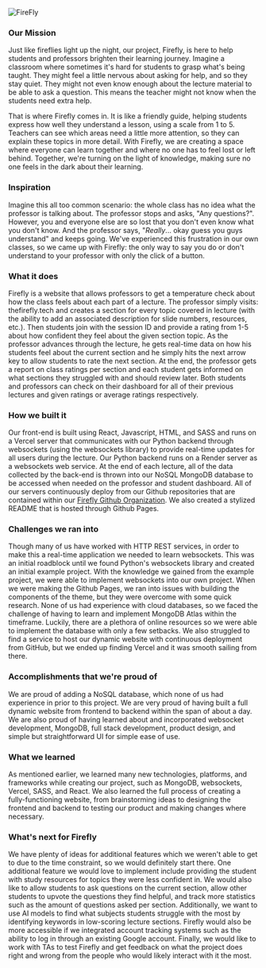 ![FireFly](https://github.com/Firefly-HackGT/firefly-pages/assets/59548615/db14a153-b1e7-4905-b6c4-9beb722e9bf4)

### Our Mission
Just like fireflies light up the night, our project, Firefly, is here to help students and professors brighten their learning journey. Imagine a classroom where sometimes it's hard for students to grasp what's being taught. They might feel a little nervous about asking for help, and so they stay quiet. They might not even know enough about the lecture material to be able to ask a question. This means the teacher might not know when the students need extra help.

That is where Firefly comes in. It is like a friendly guide, helping students express how well they understand a lesson, using a scale from 1 to 5. Teachers can see which areas need a little more attention, so they can explain these topics in more detail. With Firefly, we are creating a space where everyone can learn together and where no one has to feel lost or left behind. Together, we're turning on the light of knowledge, making sure no one feels in the dark about their learning.

### Inspiration

Imagine this all too common scenario: the whole class has no idea what the professor is talking about. The professor stops and asks, "Any questions?". However, you and everyone else are so lost that you don't even know what you don't know. And the professor says, "_Really_... okay guess you guys understand" and keeps going. We've experienced this frustration in our own classes, so we came up with Firefly: the only way to say you do or don't understand to your professor with only the click of a button.

### What it does
Firefly is a website that allows professors to get a temperature check about how the class feels about each part of a lecture. The professor simply visits: thefirefly.tech and creates a section for every topic covered in lecture (with the ability to add an associated description for slide numbers, resources, etc.). Then students join with the session ID and provide a rating from 1-5 about how confident they feel about the given section topic. As the professor advances through the lecture, he gets real-time data on how his students feel about the current section and he simply hits the next arrow key to allow students to rate the next section. At the end, the professor gets a report on class ratings per section and each student gets informed on what sections they struggled with and should review later. Both students and professors can check on their dashboard for all of their previous lectures and given ratings or average ratings respectively.

### How we built it
Our front-end is built using React, Javascript, HTML, and SASS and runs on a Vercel server that communicates with our Python backend through websockets (using the websockets library)  to provide real-time updates for all users during the lecture. Our Python backend runs on a Render server as a websockets web service. At the end of each lecture, all of the data collected by the back-end is thrown into our NoSQL MongoDB database to be accessed when needed on the professor and student dashboard. All of our servers continuously deploy from our Github repositories that are contained within our [Firefly Github Organization](https://github.com/Firefly-HackGT). We also created a stylized README that is hosted through Github Pages.

### Challenges we ran into
Though many of us have worked with HTTP REST services, in order to make this a real-time application we needed to learn websockets. This was an initial roadblock until we found Python's websockets library and created an initial example project. With the knowledge we gained from the example project, we were able to implement websockets into our own project. When we were making the Github Pages, we ran into issues with building the components of the theme, but they were overcome with some quick research. None of us had experience with cloud databases, so we faced the challenge of having to learn and implement MongoDB Atlas within the timeframe. Luckily, there are a plethora of online resources so we were able to implement the database with only a few setbacks. We also struggled to find a service to host our dynamic website with continuous deployment from GitHub, but we ended up finding Vercel and it was smooth sailing from there.

### Accomplishments that we're proud of
We are proud of adding a NoSQL database, which none of us had experience in prior to this project. We are very proud of having built a full dynamic website from frontend to backend within the span of about a day. We are also proud of having learned about and incorporated websocket development, MongoDB, full stack development, product design, and simple but straightforward UI for simple ease of use.

### What we learned
As mentioned earlier, we learned many new technologies, platforms, and frameworks while creating our project, such as MongoDB, websockets, Vercel, SASS, and React. We also learned the full process of creating a fully-functioning website, from brainstorming ideas to designing the frontend and backend to testing our product and making changes where necessary.

### What's next for Firefly
We have plenty of ideas for additional features which we weren't able to get to due to the time constraint, so we would definitely start there. One additional feature we would love to implement include providing the student with study resources for topics they were less confident in. We would also like to allow students to ask questions on the current section, allow other students to upvote the questions they find helpful, and track more statistics such as the amount of questions asked per section. Additionally, we want to use AI models to find what subjects students struggle with the most by identifying keywords in low-scoring lecture sections. Firefly would also be more accessible if we integrated account tracking systems such as the ability to log in through an existing Google account. Finally, we would like to work with TAs to test Firefly and get feedback on what the project does right and wrong from the people who would likely interact with it the most.
